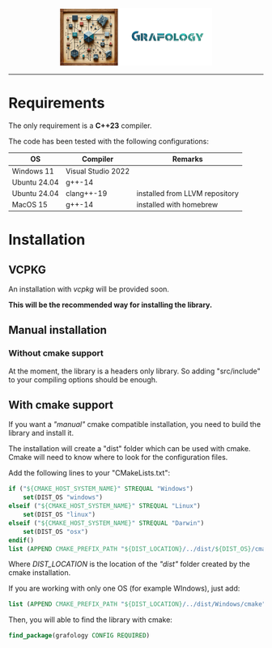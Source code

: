 <div align="center">
    <img 
        src="imgs/logo.png" 
        alt="Grafology logo"
        height="113px"
        width="300px"
        />
</div>
<hr/>

# Requirements
The only requirement is a **C++23** compiler.

The code has been tested with the following configurations:

| OS           | Compiler           | Remarks                        |
| ---          | ---                | ---                            |
| Windows 11   | Visual Studio 2022 |                                |
| Ubuntu 24.04 | g++-14             |                                |
| Ubuntu 24.04 | clang++-19         | installed from LLVM repository |
| MacOS 15     | g++-14             | installed with homebrew        |


# Installation

## VCPKG

An installation with *vcpkg* will be provided soon.

**This will be the recommended way for installing the library.**

## Manual installation

### Without cmake support

At the moment, the library is a headers only library. So adding "src/include" to your compiling options should be enough.

## With cmake support

If you want a *"manual"* cmake compatible installation, you need to build the library and install it.

The installation will create a "dist" folder which can be used with cmake. Cmake will need to know where to look for the configuration files.

Add the following lines to your "CMakeLists.txt":
```cmake
if ("${CMAKE_HOST_SYSTEM_NAME}" STREQUAL "Windows")
    set(DIST_OS "windows")
elseif ("${CMAKE_HOST_SYSTEM_NAME}" STREQUAL "Linux")
    set(DIST_OS "linux")
elseif ("${CMAKE_HOST_SYSTEM_NAME}" STREQUAL "Darwin")
    set(DIST_OS "osx")
endif()
list (APPEND CMAKE_PREFIX_PATH "${DIST_LOCATION}/../dist/${DIST_OS}/cmake")
```

Where *DIST_LOCATION* is the location of the *"dist"* folder created by the cmake installation.

If you are working with only one OS (for example WIndows), just add:
```cmake
list (APPEND CMAKE_PREFIX_PATH "${DIST_LOCATION}/../dist/Windows/cmake")
```

Then, you will able to find the library with cmake:
```cmake
find_package(grafology CONFIG REQUIRED)
```
